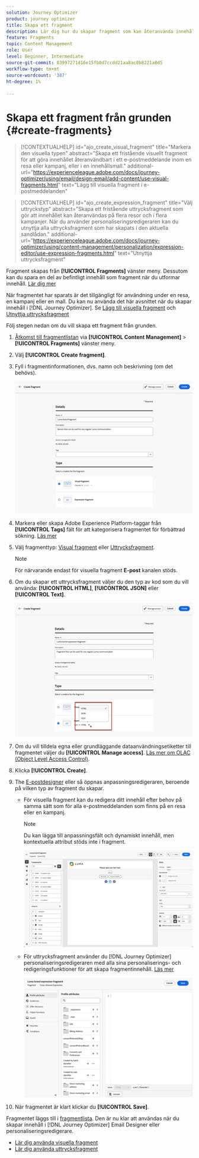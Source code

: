 ```yaml
---
solution: Journey Optimizer
product: journey optimizer
title: Skapa ett fragment
description: Lär dig hur du skapar fragment som kan återanvända innehåll i Journey Optimizer kampanjer och resor
feature: Fragments
topic: Content Management
role: User
level: Beginner, Intermediate
source-git-commit: 83997271d16e15fb0d7ccdd21aa8ac8b8221a0d5
workflow-type: tm+mt
source-wordcount: '387'
ht-degree: 1%

---
```



# Skapa ett fragment från grunden {#create-fragments}

>[!CONTEXTUALHELP]
>id="ajo_create_visual_fragment"
>title="Markera den visuella typen"
>abstract="Skapa ett fristående visuellt fragment för att göra innehållet återanvändbart i ett e-postmeddelande inom en resa eller kampanj, eller i en innehållsmall."
>additional-url="https://experienceleague.adobe.com/docs/journey-optimizer/using/email/design-email/add-content/use-visual-fragments.html" text="Lägg till visuella fragment i e-postmeddelanden"

>[!CONTEXTUALHELP]
>id="ajo_create_expression_fragment"
>title="Välj uttryckstyp"
>abstract="Skapa ett fristående uttrycksfragment som gör att innehållet kan återanvändas på flera resor och i flera kampanjer. När du använder personaliseringsredigeraren kan du utnyttja alla uttrycksfragment som har skapats i den aktuella sandlådan."
>additional-url="https://experienceleague.adobe.com/docs/journey-optimizer/using/content-management/personalization/expression-editor/use-expression-fragments.html" text="Utnyttja uttrycksfragment"

Fragment skapas från **[!UICONTROL Fragments]** vänster meny. Dessutom kan du spara en del av befintligt innehåll som fragment när du utformar innehåll. [Lär dig mer](#save-as-fragment)

När fragmentet har sparats är det tillgängligt för användning under en resa, en kampanj eller en mall. Du kan nu använda det här avsnittet när du skapar innehåll i [!DNL Journey Optimizer]. Se [Lägg till visuella fragment](../email/use-visual-fragments.md) och [Utnyttja uttrycksfragment](../personalization/use-expression-fragments.md)

Följ stegen nedan om du vill skapa ett fragment från grunden.

1. [Åtkomst till fragmentlistan](#access-manage-fragments) via **[!UICONTROL Content Management]** > **[!UICONTROL Fragments]** vänster meny.

1. Välj **[!UICONTROL Create fragment]**.

1. Fyll i fragmentinformationen, dvs. namn och beskrivning (om det behövs).

   ![](assets/fragment-details.png)

1. Markera eller skapa Adobe Experience Platform-taggar från **[!UICONTROL Tags]** fält för att kategorisera fragmentet för förbättrad sökning. [Läs mer](../start/search-filter-categorize.md#tags)

1. Välj fragmenttyp: [Visual fragment](#create-visual-fragment) eller [Uttrycksfragment](#create-expression-fragment).

   >[!NOTE]
   >
   >För närvarande endast för visuella fragment **E-post** kanalen stöds.

1. Om du skapar ett uttrycksfragment väljer du den typ av kod som du vill använda: **[!UICONTROL HTML]**, **[!UICONTROL JSON]** eller **[!UICONTROL Text]**.

   ![](assets/fragment-expression-type.png)

1. Om du vill tilldela egna eller grundläggande dataanvändningsetiketter till fragmentet väljer du **[!UICONTROL Manage access]**. [Läs mer om OLAC (Object Level Access Control)](../administration/object-based-access.md).

1. Klicka **[!UICONTROL Create]**.

1. The [E-postdesigner](../email/get-started-email-design.md) eller så öppnas anpassningsredigeraren, beroende på vilken typ av fragment du skapar.

   * För visuella fragment kan du redigera ditt innehåll efter behov på samma sätt som för alla e-postmeddelanden som finns på en resa eller en kampanj.

     >[!NOTE]
     >
     >Du kan lägga till anpassningsfält och dynamiskt innehåll, men kontextuella attribut stöds inte i fragment.

     ![](assets/fragment-designer.png)

   * För uttrycksfragment använder du [!DNL Journey Optimizer] personaliseringsredigeraren med alla sina personaliserings- och redigeringsfunktioner för att skapa fragmentinnehåll. [Läs mer](../personalization/personalization-build-expressions.md)

     ![](assets/fragment-expression-editor.png)

1. När fragmentet är klart klickar du **[!UICONTROL Save]**.

Fragmentet läggs till i [fragmentlista](#access-manage-fragments). Den är nu klar att användas när du skapar innehåll i [!DNL Journey Optimizer] Email Designer eller personaliseringsredigerare.

* [Lär dig använda visuella fragment](../email/use-visual-fragments.md)
* [Lär dig använda uttrycksfragment](../personalization/use-expression-fragments.md)
